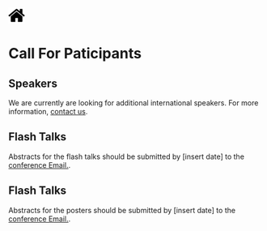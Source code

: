 [<img src="./photos/logo/home.png" alt="Home" width="32" height="32">](https://kfir4444.github.io/tcesc/)

# Call For Paticipants

## Speakers
We are currently are looking for additional international speakers. For more information, [contact us](mailto:tcesc@campus.technion.ac.il).

## Flash Talks
Abstracts for the flash talks should be submitted by [insert date] to the [conference Email.](mailto:tcesc@campus.technion.ac.il).

## Flash Talks
Abstracts for the posters should be submitted by [insert date] to the [conference Email.](mailto:tcesc@campus.technion.ac.il).